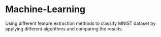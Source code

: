# Machine-Learning
Using different feature extraction methods to classify MNIST dataset by applying different algorithms and comparing the results.
